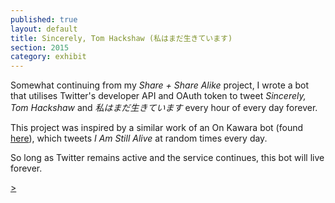 ```yaml
---
published: true
layout: default
title: Sincerely, Tom Hackshaw (私はまだ生きています)
section: 2015
category: exhibit
---
```


Somewhat continuing from my _Share + Share Alike_ project, I wrote a bot that utilises Twitter's developer API and OAuth token to tweet _Sincerely, Tom Hackshaw_ and _私はまだ生きています_ every hour of every day forever.

This project was inspired by a similar work of an On Kawara bot (found [here][here]), which tweets _I Am Still Alive_ at random times every day.

So long as Twitter remains active and the service continues, this bot will live forever.

<a class="twitter-timeline" data-dnt="true" href="https://twitter.com/tomhackshaw_bot" data-widget-id="612101099072303105" data-chrome="nofooter noborders noscrollbar">></a>
<script>!function(d,s,id){var js,fjs=d.getElementsByTagName(s)[0],p=/^http:/.test(d.location)?'http':'https';if(!d.getElementById(id)){js=d.createElement(s);js.id=id;js.src=p+"://platform.twitter.com/widgets.js";fjs.parentNode.insertBefore(js,fjs);}}(document,"script","twitter-wjs");</script>

[here]: https://twitter.com/On_Kawara
